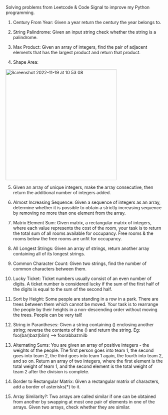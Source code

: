 Solving problems from Leetcode & Code Signal to improve my Python programming.

1. Century From Year: Given a year return the century the year belongs to.

2. String Palindrome:  Given an input string check whether the string is a palindrome.

3. Max Product: Given an array of integers, find the pair of adjacent elements that has the largest product and return that product.

4. Shape Area: 
  
<img width="354" alt="Screenshot 2022-11-19 at 10 53 08" src="https://user-images.githubusercontent.com/62532888/202835819-2a772eec-1add-4572-95be-a31cf2ea7a0b.png">


5. Given an array of unique integers, make the array consecutive, then return the additional number of integers added.

6. Almost Increasing Sequence: Given a sequence of integers as an array, determine whether it is possible to obtain a strictly increasing sequence by removing no more than one element from the array.

7. Matrix Element Sum: Given matrix, a rectangular matrix of integers, where each value represents the cost of the room, your task is to return the total sum of all rooms available for occupancy. Free rooms & the rooms below the free rooms are unfit for occupancy.


8. All Longest Strings: Given an array of strings, return another array containing all of its longest strings.

9. Common Character Count: Given two strings, find the number of common characters between them.

10. Lucky Ticket: Ticket numbers usually consist of an even number of digits. A ticket number is considered lucky if the sum of the first half of the digits is equal to the sum of the second half.

11. Sort by Height: Some people are standing in a row in a park. There are trees between them which cannot be moved. Your task is to rearrange the people by their heights in a non-descending order without moving the trees. People can be very tall!

12. String in Parantheses: Given a string containing () enclosing another string; reverse the contents of the () and return the string. Eg:  foo(bar)baz(blim) --> foorabbazmilb

13. Alternating Sums: You are given an array of positive integers - the weights of the people. The first person goes into team 1, the second goes into team 2, the third goes into team 1 again, the fourth into team 2, and so on. Return an array of two integers, where the first element is the total weight of team 1, and the second element is the total weight of team 2 after the division is complete.

14. Border to Rectangular Matrix: Given a rectangular matrix of characters, add a border of asterisks(*) to it.

15. Array Similarity?: Two arrays are called similar if one can be obtained from another by swapping at most one pair of elements in one of the arrays. Given two arrays, check whether they are similar.